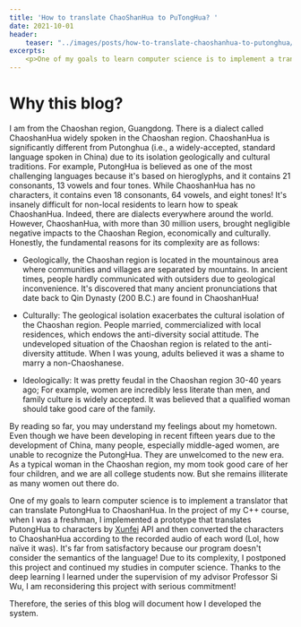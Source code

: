 ```yaml
---
title: 'How to translate ChaoShanHua to PuTongHua? '
date: 2021-10-01
header: 
    teaser: "../images/posts/how-to-translate-chaoshanhua-to-putonghua/teaser.png"
excerpts:
    <p>One of my goals to learn computer science is to implement a translator that can translate PutongHua to ChaoshanHua. In the project of my C++ course, when I was a freshman, I implemented a prototype that translates PutongHua to characters by [Xunfei]() API and then converted the characters to ChaoshanHua according to the recorded audio of each word (Lol, how naïve it was). It's far from satisfactory because our program doesn't consider the semantics of the language! Due to its complexity, I postponed this project and continued my studies in computer science. Thanks to the deep learning I learned under the supervision of my advisor Professor Si Wu, I am reconsidering this project with serious commitment!  </p>
---
```


Why this blog? 
=====
I am from the Chaoshan region, Guangdong. There is a dialect called ChaoshanHua widely spoken in the Chaoshan region. ChaoshanHua is significantly different from Putonghua (i.e., a widely-accepted, standard language spoken in China) due to its isolation geologically and cultural traditions. For example, PutongHua is believed as one of the most challenging languages because it's based on hieroglyphs, and it contains 21 consonants, 13 vowels and four tones. While ChaoshanHua has no characters, it contains even 18 consonants, 64 vowels, and eight tones! It's insanely difficult for non-local residents to learn how to speak ChaoshanHua. Indeed, there are dialects everywhere around the world. However, ChaoshanHua, with more than 30 million users, brought negligible negative impacts to the Chaoshan Region, economically and culturally. Honestly, the fundamental reasons for its complexity are as follows: 

- Geologically, the Chaoshan region is located in the mountainous area where communities and villages are separated by mountains. In ancient times, people hardly communicated with outsiders due to geological inconvenience. It's discovered that many ancient pronunciations that date back to Qin Dynasty (200 B.C.) are found in ChaoshanHua! 

- Culturally: The geological isolation exacerbates the cultural isolation of the Chaoshan region. People married, commercialized with local residences, which endows the anti-diversity social attitude. The undeveloped situation of the Chaoshan region is related to the anti-diversity attitude. When I was young, adults believed it was a shame to marry a non-Chaoshanese. 

- Ideologically: It was pretty feudal in the Chaoshan region 30-40 years ago; For example, women are incredibly less literate than men, and family culture is widely accepted. It was believed that a qualified woman should take good care of the family. 

By reading so far, you may understand my feelings about my hometown. Even though we have been developing in recent fifteen years due to the development of China, many people, especially middle-aged women, are unable to recognize the PutongHua. They are unwelcomed to the new era. As a typical woman in the Chaoshan region, my mom took good care of her four children, and we are all college students now. But she remains illiterate as many women out there do. 

One of my goals to learn computer science is to implement a translator that can translate PutongHua to ChaoshanHua. In the project of my C++ course, when I was a freshman, I implemented a prototype that translates PutongHua to characters by [Xunfei]() API and then converted the characters to ChaoshanHua according to the recorded audio of each word (Lol, how naïve it was). It's far from satisfactory because our program doesn't consider the semantics of the language! Due to its complexity, I postponed this project and continued my studies in computer science. Thanks to the deep learning I learned under the supervision of my advisor Professor Si Wu, I am reconsidering this project with serious commitment! 

Therefore, the series of this blog will document how I developed the system. 





